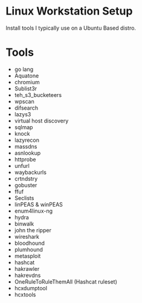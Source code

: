 # Linux Workstation Setup
Install tools I typically use on a Ubuntu Based distro.

# Tools

- go lang
- Aquatone
- chromium
- Sublist3r
- teh_s3_bucketeers
- wpscan
- difsearch
- lazys3
- virtual host discovery
- sqlmap
- knock
- lazyrecon
- massdns
- asnlookup
- httprobe
- unfurl
- waybackurls
- crtndstry
- gobuster
- ffuf
- Seclists
- linPEAS & winPEAS
- enum4linux-ng
- hydra
- binwalk
- john the ripper
- wireshark
- bloodhound
- plumhound
- metasploit
- hashcat
- hakrawler
- hakrevdns
- OneRuleToRuleThemAll (Hashcat ruleset)
- hcxdumptool
- hcxtools
